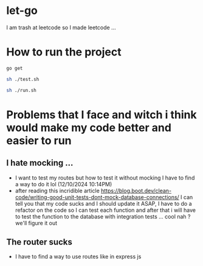 # let-go
I am trash at leetcode so I made leetcode ...

# How to run the project 
```bash
go get
```

```bash
sh ./test.sh
```

```bash
sh ./run.sh
```

# Problems that I face and witch i think would make my code better and easier to run 

## I hate mocking ... 
- I want to test my routes but how to test it without mocking I have to find a way to do it lol (12/10/2024 10:14PM)
- after reading this incridible article https://blog.boot.dev/clean-code/writing-good-unit-tests-dont-mock-database-connections/ I can tell you that my code sucks and I should update it ASAP, I have to do a refactor on the code so I can test each function and after that i will have to test the function to the database with integration tests ... cool nah ? we'll figure it out 

## The router sucks
- I have to find a way to use routes like in express js
